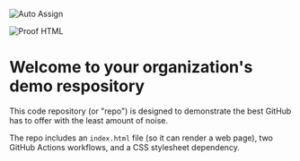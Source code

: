 ![Auto Assign](https://github.com/TACC-TA/demo-repository/actions/workflows/auto-assign.yml/badge.svg)

![Proof HTML](https://github.com/TACC-TA/demo-repository/actions/workflows/proof-html.yml/badge.svg)

# Welcome to your organization's demo respository
This code repository (or "repo") is designed to demonstrate the best GitHub has to offer with the least amount of noise.

The repo includes an `index.html` file (so it can render a web page), two GitHub Actions workflows, and a CSS stylesheet dependency.
